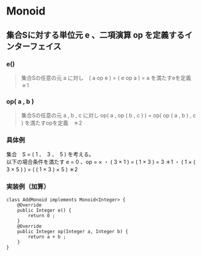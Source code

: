 # Monoid
## 集合Sに対する単位元 e 、二項演算 op を定義するインターフェイス

### e()
> 集合Sの任意の元 a に対し　( a op e ) = ( e op a ) = a を満たすeを定義　＊1

### op( a , b )
> 集合Sの任意の元 a , b , c に対し op( a , op ( b , c ) ) = op( op ( a , b ) , c ) を満たすopを定義　＊2

### 具体例

集合　S = ( 1 、　3 、　5 ) を考える。　<br>
以下の場合条件を満たす 
e = 0 、op = ×
・ ( 3 × 1 ) = ( 1 × 3 ) = 3 ＊1
・ ( 1 × ( 3 × 5 ) ) = ( ( 1 × 3 ) × 5 ) ＊2

### 実装例（加算）
```
class AddMonoid implements Monoid<Integer> {
    @Override
    public Integer e() {
        return 0 ;
    }
    @Override
    public Integer op(Integer a, Integer b) {
        return a + b ;
    }
}
```
